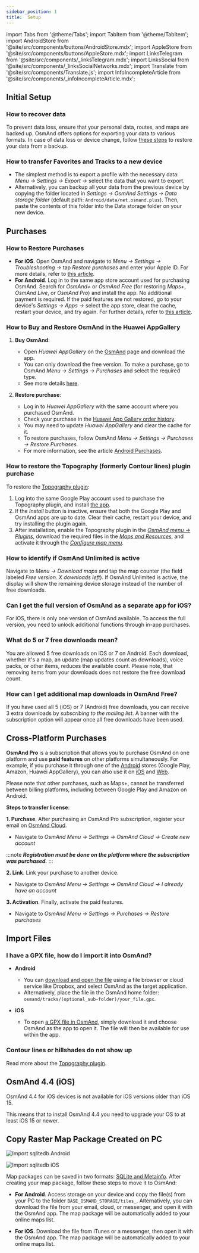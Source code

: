```yaml
---
sidebar_position: 1
title:  Setup
---
```


import Tabs from '@theme/Tabs';
import TabItem from '@theme/TabItem';
import AndroidStore from '@site/src/components/buttons/AndroidStore.mdx';
import AppleStore from '@site/src/components/buttons/AppleStore.mdx';
import LinksTelegram from '@site/src/components/_linksTelegram.mdx';
import LinksSocial from '@site/src/components/_linksSocialNetworks.mdx';
import Translate from '@site/src/components/Translate.js';
import InfoIncompleteArticle from '@site/src/components/_infoIncompleteArticle.mdx';


## Initial Setup

### How to recover data

To prevent data loss, ensure that your personal data, routes, and maps are backed up. OsmAnd offers options for exporting your data to various formats. In case of data loss or device change, follow [these steps](https://osmand.net/docs/user/personal/import-export/#preventing-data-loss) to restore your data from a backup.


### How to transfer Favorites and Tracks to a new device

- The simplest method is to export a profile with the necessary data: *Menu → Settings → Export →* select the data that you want to export.
- Alternatively, you can backup all your data from the previous device by copying the folder located in *Settings → OsmAnd Settings → Data storage folder* (default path: `Android/data/net.osmand.plus`). Then, paste the contents of this folder into the Data storage folder on your new device.


## Purchases

### How to Restore Purchases

- **For iOS**. Open OsmAnd and navigate to *Menu → Settings → Troubleshooting →* tap *Restore purchases* and enter your Apple ID. For more details, refer to [this article](../purchases/ios.md#restore-purchases).
- **For Android**. Log in to the same app store account used for purchasing OsmAnd. Search for *OsmAnd+* or *OsmAnd Free* (for restoring *Maps+*, *OsmAnd Live*, or *OsmAnd Pro*) and install the app.
No additional payment is required. If the paid features are not restored, go to your device's *Settings → Apps →* select the app store, clear the cache, restart your device, and try again. For further details, refer to [this article](../purchases/android.md#restore-purchases).


### How to Buy and Restore OsmAnd in the Huawei AppGallery

1. **Buy OsmAnd**:
   - Open *Huawei AppGallery* on the [OsmAnd](https://appgallery.huawei.com/#/app/C101486545) page and download the app.
   - You can only download the free version. To make a purchase, go to OsmAnd *Menu → Settings → Purchases* and select the required type.
   - See more details [here](https://osmand.net/docs/user/purchases/android#install-application).

2. **Restore purchase**:
   - Log in to *Huawei AppGallery* with the same account where you purchased OsmAnd.
   - Check your purchase in the [Huawei App Gallery order history](https://consumer.huawei.com/en/support/content/en-us00694318/).
   - You may need to update *Huawei AppGallery* and clear the cache for it.
   - To restore purchases, follow OsmAnd *Menu → Settings → Purchases → Restore Purchases*.
   - For more information, see the article [Android Purchases](https://osmand.net/docs/user/purchases/android#restore-subscription--in-app).



### How to restore the Topography (formerly Contour lines) plugin purchase

To restore the [Topography plugin](https://play.google.com/store/apps/details?id=net.osmand.srtmPlugin.paid):

1. Log into the same Google Play account used to purchase the Topography plugin, and install [the app](https://play.google.com/store/apps/details?id=net.osmand.srtmPlugin.paid).
2. If the *Install* button is inactive, ensure that both the Google Play and OsmAnd apps are up to date. Clear their cache, restart your device, and try installing the plugin again.
3. After installation, enable the Topography plugin in the *[OsmAnd menu → Plugins](../plugins/topography.md)*, download the required files in the *[Maps and Resources](../start-with/download-maps.md#maps-and-resources)*, and activate it through the *[Configure map menu](../map/configure-map-menu.md)*.


### How to identify if OsmAnd Unlimited is active

Navigate to *Menu → Download maps* and tap the map counter (the field labeled *Free version. X downloads left*). If OsmAnd Unlimited is active, the display will show the remaining device storage instead of the number of free downloads.


### Can I get the full version of OsmAnd as a separate app for iOS?

For iOS, there is only one version of OsmAnd available. To access the full version, you need to unlock additional functions through in-app purchases.


### What do 5 or 7 free downloads mean?

You are allowed 5 free downloads on iOS or 7 on Android. Each download, whether it's a map, an update (map updates count as downloads), voice packs, or other items, reduces the available count. Please note, that removing items from your downloads does not restore the free download count.


### How can I get additional map downloads in OsmAnd Free?

If you have used all 5 (iOS) or 7 (Android) free downloads, you can receive 3 extra downloads by *subscribing to the mailing list*. A banner with the subscription option will appear once all free downloads have been used.


## Cross-Platform Purchases

**OsmAnd Pro** is a subscription that allows you to purchase OsmAnd on one platform and use **paid features** on other platforms simultaneously. For example, if you purchase it through one of the [Android](../purchases/android.md) stores (Google Play, Amazon, Huawei AppGallery), you can also use it on [iOS](../purchases/ios.md) and [Web](https://www.osmand.net/map).

Please note that other purchases, such as Maps+, cannot be transferred between billing platforms, including between Google Play and Amazon on Android.

**Steps to transfer license**:

**1. Purchase**. After purchasing an OsmAnd Pro subscription, register your email on [OsmAnd Cloud](../personal/osmand-cloud.md#backup-and-restore-for-osmand-pro).

- Navigate to *OsmAnd Menu → Settings → OsmAnd Cloud → Create new account*

:::note
***Registration must be done on the platform where the subscription was purchased.***
:::

**2. Link**. Link your purchase to another device.

- Navigate to *OsmAnd Menu → Settings → OsmAnd Cloud → I already have an account*

**3. Activation**. Finally, activate the paid features.

- Navigate to *OsmAnd Menu → Settings → Purchases → Restore purchases*


## Import Files

### I have a GPX file, how do I import it into OsmAnd?

- **Android**
    - You can [download and open the file](../navigation/setup/gpx-navigation.md) using a file browser or cloud service like Dropbox, and select OsmAnd as the target application.
    - Alternatively, place the file in the OsmAnd home folder: `osmand/tracks/(optional_sub-folder)/your_file.gpx`.

- **iOS**
    - To open [a GPX file in OsmAnd](../navigation/setup/gpx-navigation.md), simply download it and choose OsmAnd as the app to open it. The file will then be available for use within the app.

### Contour lines or hillshades do not show up

Read more about the [Topography plugin](../plugins/topography.md).


## OsmAnd 4.4 (iOS)

OsmAnd 4.4 for iOS devices is not available for iOS versions older than iOS 15.

This means that to install OsmAnd 4.4 you need to upgrade your OS to at least iOS 15 or newer.


<!--
## Storage on an SD card (Android)

:::note
When you *turn on a USB drive to share files* with a computer or disconnect the SD card through system settings, the external drive is disconnected from the device and all applications running on the external drive are **immediately terminated**. You can [read more here](https://developer.android.com/guide/topics/data/install-location).
:::

### To move the OsmAnd home (maps) folder to an external SD card:

-   Go to *Settings (on the start screen) →  OsmAnd Settings → Data storage folder*
-   Change the value to a path pointing to the external SD card, on many
    Android systems may contain `/storage/extSdCard` or similar.
    Please note that some versions of Android strictly limit your choice
    of which path will be write-accessible for apps.
-   You are then asked if the contents of the OsmAnd data folder should be moved from
    internal memory to the external SD card.
    You may also perform this manually using a built-in file manager app on the device or via
    connecting the device to a computer as external storage and performing the move from there.


### How do I use my SD card with OsmAnd under Android 4.4+ and 5

If you update your Android to version 4.4.x, you will experience a known
Android issue with the `WRITE_EXTERNAL_STORAGE` permission: Android has
changed the rules so that from now on no application can write to the
external SD card anywhere outside its new standard folder
`Android/data/[PACKAGE-NAME]`. If OsmAnd was installed before updating
your device to Android 4.4.x, it will continue to work (read-only) with
the old, non-standard osmand folder, but won't be able to update any map
and other files there.

Solutions:

-   Move OsmAnd's data folder osmand to the internal storage. \
     **Drawback:** Internal storage can be rather small.
-   Move OsmAnd's data folder osmand into its standard SD folder, \
    for OsmAnd+ : `(extSdCard)/Android/data/net.osmand.plus/files` \
    for OsmAnd : `(extSdCard)/Android/data/net.osmand/files` \
     **Caution:** Whenever you uninstall OsmAnd now, all your data will
    be erased as well! (Unless you unmount your SD card, or rename the
    net.osmand(.plus) folder before de-installation.)

If you manually want to perform the necessary copies/moves, either use a
PC to perform this action on the SD card, or on the device itself use
the file manager tool **which came pre-installed with your Android**
(only these methods will have the necessary write permission). All copy operations
may also be invoked in OsmAnd itself via `Menu/Settings/General/Data
storage folder` but the copy operations may take a long time or result in
errors (e.g. if the SD card is too full).
-->


## Copy Raster Map Package Created on PC

<Tabs groupId="operating-systems">

<TabItem value="android" label="Android">

![Import sqlitedb Android](@site/static/img/plugins/online-maps/import-sqlitedb-android.png)

</TabItem>

<TabItem value="ios" label="iOS">

![Import sqlitedb iOS](@site/static/img/plugins/online-maps/import-sqlitedb-ios.png)  

</TabItem>

</Tabs>

Map packages can be saved in two formats: [SQLite and Metainfo](https://osmand.net/docs/user/map/raster-maps). After creating your map package, follow these steps to move it to OsmAnd:

- **For Android**. Access storage on your device and copy the file(s) from your PC to the folder `BASE_OSMAND_STORAGE/tiles_`. Alternatively, you can download the file from your email, cloud, or messenger, and open it with the OsmAnd app. The map package will be automatically added to your online maps list.

- **For iOS**. Download the file from iTunes or a messenger, then open it with the OsmAnd app. The map package will be automatically added to your online maps list.


